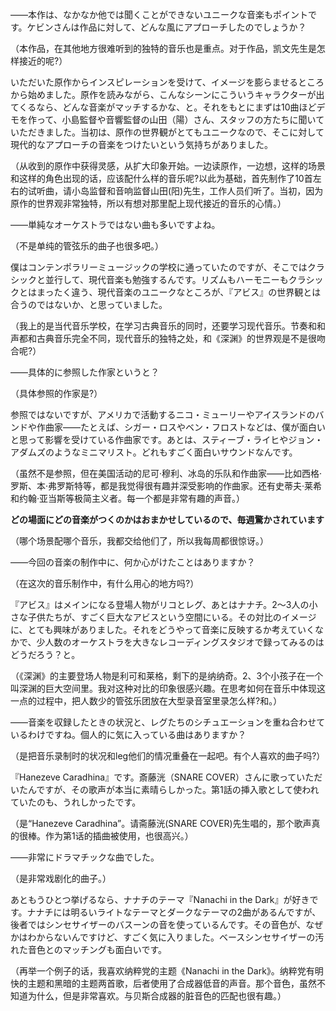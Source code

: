 ――本作は、なかなか他では聞くことができないユニークな音楽もポイントです。ケビンさんは作品に対して、どんな風にアプローチしたのでしょうか？

（本作品，在其他地方很难听到的独特的音乐也是重点。对于作品，凯文先生是怎样接近的呢?）

いただいた原作からインスピレーションを受けて、イメージを膨らませるところから始めました。原作を読みながら、こんなシーンにこういうキャラクターが出てくるなら、どんな音楽がマッチするかな、と。それをもとにまずは10曲ほどデモを作って、小島監督や音響監督の山田（陽）さん、スタッフの方たちに聞いていただきました。当初は、原作の世界観がとてもユニークなので、そこに対して現代的なアプローチの音楽をつけたいという気持ちがありました。

（从收到的原作中获得灵感，从扩大印象开始。一边读原作，一边想，这样的场景和这样的角色出现的话，应该配什么样的音乐呢?以此为基础，首先制作了10首左右的试听曲，请小岛监督和音响监督山田(阳)先生，工作人员们听了。当初，因为原作的世界观非常独特，所以有想对那里配上现代接近的音乐的心情。）

――単純なオーケストラではない曲も多いですよね。

（不是单纯的管弦乐的曲子也很多吧。）

僕はコンテンポラリーミュージックの学校に通っていたのですが、そこではクラシックと並行して、現代音楽も勉強するんです。リズムもハーモニーもクラシックとはまったく違う、現代音楽のユニークなところが、『アビス』の世界観とは合うのではないか、と思っていました。

（我上的是当代音乐学校，在学习古典音乐的同时，还要学习现代音乐。节奏和和声都和古典音乐完全不同，现代音乐的独特之处，和《深渊》的世界观是不是很吻合呢?）

――具体的に参照した作家というと？

（具体参照的作家是?）

参照ではないですが、アメリカで活動するニコ・ミューリーやアイスランドのバンドや作曲家――たとえば、シガー・ロスやベン・フロストなどは、僕が面白いと思って影響を受けている作曲家です。あとは、スティーブ・ライヒやジョン・アダムズのようなミニマリスト。どれもすごく面白いサウンドなんです。

（虽然不是参照，但在美国活动的尼可·穆利、冰岛的乐队和作曲家——比如西格·罗斯、本·弗罗斯特等，都是我觉得很有趣并深受影响的作曲家。还有史蒂夫·莱希和约翰·亚当斯等极简主义者。每一个都是非常有趣的声音。）

**どの場面にどの音楽がつくのかはおまかせしているので、毎週驚かされています**

（哪个场景配哪个音乐，我都交给他们了，所以我每周都很惊讶。）

――今回の音楽の制作中に、何か心がけたことはありますか？

（在这次的音乐制作中，有什么用心的地方吗?）

『アビス』はメインになる登場人物がリコとレグ、あとはナナチ。2〜3人の小さな子供たちが、すごく巨大なアビスという空間にいる。その対比のイメージに、とても興味がありました。それをどうやって音楽に反映するか考えていくなかで、少人数のオーケストラを大きなレコーディングスタジオで録ってみるのはどうだろう？と。

（《深渊》的主要登场人物是利可和莱格，剩下的是纳纳奇。2、3个小孩子在一个叫深渊的巨大空间里。我对这种对比的印象很感兴趣。在思考如何在音乐中体现这一点的过程中，把人数少的管弦乐团放在大型录音室里录怎么样?和。）

――音楽を収録したときの状況と、レグたちのシチュエーションを重ね合わせているわけですね。個人的に気に入っている曲はありますか？

（是把音乐录制时的状况和leg他们的情况重叠在一起吧。有个人喜欢的曲子吗?）

『Hanezeve Caradhina』です。斎藤洸（SNARE COVER）さんに歌っていただいたんですが、その歌声が本当に素晴らしかった。第1話の挿入歌として使われていたのも、うれしかったです。

（是“Hanezeve Caradhina”。请斋藤洸(SNARE COVER)先生唱的，那个歌声真的很棒。作为第1话的插曲被使用，也很高兴。）

――非常にドラマチックな曲でした。

（是非常戏剧化的曲子。）

あともうひとつ挙げるなら、ナナチのテーマ『Nanachi in the Dark』が好きです。ナナチには明るいライトなテーマとダークなテーマの2曲があるんですが、後者ではシンセサイザーのバスーンの音を使っているんです。その音色が、なぜかはわからないんですけど、すごく気に入りました。ベースシンセサイザーの汚れた音色とのマッチングも面白いです。

（再举一个例子的话，我喜欢纳粹党的主题《Nanachi in the Dark》。纳粹党有明快的主题和黑暗的主题两首歌，后者使用了合成器低音的声音。那个音色，虽然不知道为什么，但是非常喜欢。与贝斯合成器的脏音色的匹配也很有趣。）
